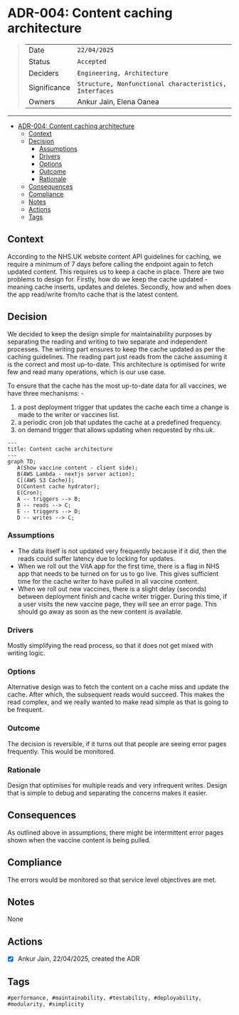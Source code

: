 # ADR-004: Content caching architecture

>|              |                                                      |
>| ------------ |------------------------------------------------------|
>| Date         | `22/04/2025`                                         |
>| Status       | `Accepted`                                           |
>| Deciders     | `Engineering, Architecture`                          |
>| Significance | `Structure, Nonfunctional characteristics, Interfaces` |
>| Owners       | Ankur Jain, Elena Oanea                              |

---

- [ADR-004: Content caching architecture](#adr-004-content-caching-architecture)
  - [Context](#context)
  - [Decision](#decision)
    - [Assumptions](#assumptions)
    - [Drivers](#drivers)
    - [Options](#options)
    - [Outcome](#outcome)
    - [Rationale](#rationale)
  - [Consequences](#consequences)
  - [Compliance](#compliance)
  - [Notes](#notes)
  - [Actions](#actions)
  - [Tags](#tags)

## Context

According to the NHS.UK website content API guidelines for caching, we require a minimum of 7 days before calling the
endpoint again to fetch updated content. This requires us to keep a cache in place. There are two problems to design for.
Firstly, how do we keep the cache updated - meaning cache inserts, updates and deletes. Secondly, how and when does the
app read/write from/to cache that is the latest content.

## Decision

We decided to keep the design simple for maintainability purposes by separating the reading and writing to two separate
and independent processes. The writing part ensures to keep the cache updated as per the caching guidelines. The reading
part just reads from the cache assuming it is the correct and most up-to-date. This architecture is optimised for write
few and read many operations, which is our use case.

To ensure that the cache has the most up-to-date data for all vaccines, we have three mechanisms: -

1. a post deployment trigger that updates the cache each time a change is made to the writer or vaccines list.
2. a periodic cron job that updates the cache at a predefined frequency.
3. on demand trigger that allows updating when requested by nhs.uk.

```mermaid
---
title: Content cache architecture
---
graph TD;
   A(Show vaccine content - client side);
   B(AWS Lambda - nextjs server action);
   C[(AWS S3 Cache)];
   D(Content cache hydrator);
   E(Cron);
   A -- triggers --> B;
   B -- reads --> C;
   E -- triggers --> D;
   D -- writes --> C;
```

### Assumptions

- The data itself is not updated very frequently because if it did, then the reads could suffer latency due to locking for updates.
- When we roll out the VitA app for the first time, there is a flag in NHS app that needs to be turned on for us to go live.
  This gives sufficient time for the cache writer to have pulled in all vaccine content.
- When we roll out new vaccines, there is a slight delay (seconds) between deployment finish and cache writer trigger.
  During this time, if a user visits the new vaccine page, they will see an error page. This should go away as soon as
  the new content is available.

### Drivers

Mostly simplifying the read process, so that it does not get mixed with writing logic.

### Options

Alternative design was to fetch the content on a cache miss and update the cache. After which, the subsequent reads
would succeed. This makes the read complex, and we really wanted to make read simple as that is going to be frequent.

### Outcome

The decision is reversible, if it turns out that people are seeing error pages frequently. This would be monitored.

### Rationale

Design that optimises for multiple reads and very infrequent writes.
Design that is simple to debug and separating the concerns makes it easier.

## Consequences

As outlined above in assumptions, there might be intermittent error pages shown when the vaccine content is being pulled.

## Compliance

The errors would be monitored so that service level objectives are met.

## Notes

None

## Actions

- [x] Ankur Jain, 22/04/2025, created the ADR

## Tags

`#performance, #maintainability, #testability, #deployability, #modularity, #simplicity`
